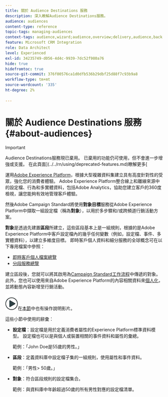 ```yaml
---
title: 關於 Audience Destinations 服務
description: 深入瞭解Audience Destinations服務。
audience: audiences
content-type: reference
topic-tags: managing-audiences
context-tags: audience,wizard;audience,overview;delivery,audience,back
feature: Microsoft CRM Integration
role: Data Architect
level: Experienced
exl-id: 34235749-d056-4d4c-9939-7dc52f980a76
hide: true
hidefromtoc: true
source-git-commit: 376f00576ca1d0dfb536b29dbf25d88f7c93b9a8
workflow-type: tm+mt
source-wordcount: '335'
ht-degree: 2%

---
```


# 關於 Audience Destinations 服務 {#about-audiences}

>[!IMPORTANT]
>
>Audience Destinations服務現已棄用。 已棄用的功能仍可使用，但不會進一步增強或支援。 在此頁面](../../rn/using/deprecated-features.md)瞭解更多[

運用[Adobe Experience Platform](https://experienceleague.adobe.com/docs/experience-platform/landing/home.html)，根據大型複雜資料集建立具有高度針對性的受眾，強化您的消費者體驗。 Adobe Experience Platform整合線上和離線來源中的設定檔、行為和多實體資料，包括Adobe Analytics，協助您建立客戶的360度檢視，讓您能夠有效地管理客戶體驗。

然後Adobe Campaign Standard將使用&#x200B;**對象目標**&#x200B;服務從Adobe Experience Platform中擷取一組設定檔（稱為&#x200B;**對象**），以用於多步驟和/或跨頻道行銷活動方案。

**對象**&#x200B;是透過先建置&#x200B;**區段**&#x200B;所建立，這些區段基本上是一組規則，根據的是Adobe Experience Platform中客戶設定檔內的幾乎任何變數（例如，設定檔、事件、多實體資料），以建立多維度目標。 即時客戶個人資料和細分服務的全球概念可在以下專用檔案中參照：

* [即時客戶個人檔案總覽](https://experienceleague.adobe.com/docs/experience-platform/profile/home.html)
* [分段服務總覽](https://experienceleague.adobe.com/docs/experience-platform/segmentation/home.html)

建立區段後，您就可以將其啟用為[Campaign Standard工作流程](../../integrating/using/aep-targeting-audiences.md)中傳遞的對象。 此外，您也可以使用來自Adobe Experience Platform的內容相關資料來[個人化](../../integrating/using/aep-personalizing-campaigns.md)，並將動態內容新增至行銷活動。

![](assets/do-not-localize/how-to-video.png)在[本節](https://experienceleague.adobe.com/docs/campaign-learn/campaign-standard-tutorials/profiles-and-audiences/audience-destinations/audience-destinations-overview.html)中也有操作說明影片。

這些小節中使用的辭彙：

* **設定檔**：設定檔是用於定義消費者屬性的Experience Platform標準資料模型。 設定檔也可以是與個人或裝置相關的事件資料和屬性的彙總。

  範例：「John Doe是55歲的男性。」

* **區段**：定義資料庫中設定檔子集的一組規則，使用屬性和事件資料。

  範例：「男性> 50歲。」

* **對象**：符合區段規則的設定檔集合。

  範例：與資料庫中年齡超過50歲的所有男性對應的設定檔清單。
